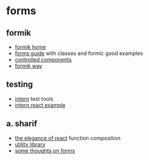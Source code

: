 # forms

## formik

- [formik home](https://github.com/jaredpalmer/formik)
- [forms guide](https://blog.logrocket.com/an-imperative-guide-to-forms-in-react-927d9670170a) with classes and formic good examples
- [controlled components](https://codesandbox.io/embed/8kmo7v8139?module=%2FApp.js&view=editor)
- [formik way](https://codesandbox.io/s/8p25nojzk2?autoresize=1&view=editor)

## testing

- [intern](https://theintern.io/docs.html#Intern/3/docs/README.md) test tools
- [intern react example](https://github.com/theintern/intern-examples/tree/master/react-example)

## a. sharif

- [the elegance of react](https://medium.com/javascript-inside/the-elegance-of-react-ebc21a2dcd19) function composition
- [utility library](https://medium.com/javascript-inside/why-the-hipsters-recompose-everything-23ac08748198)
- [some thoughts on forms](https://medium.com/javascript-inside/some-thoughts-on-forms-in-react-9ca2d9078c20)
